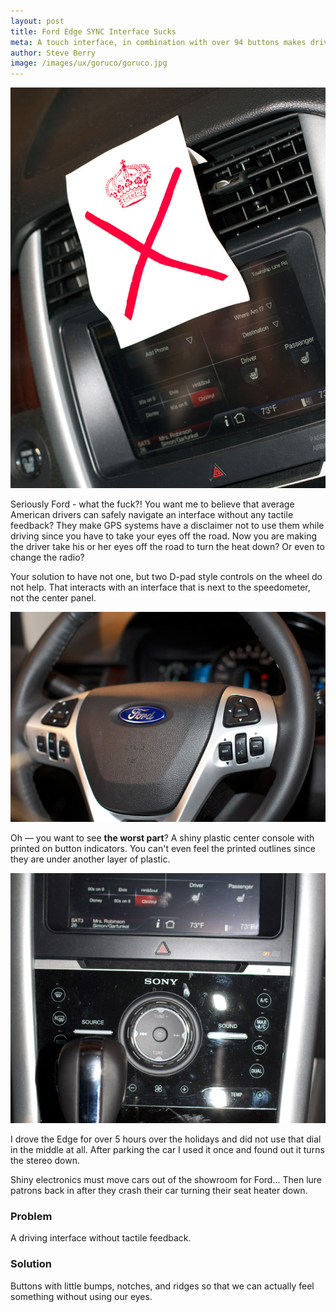 ```yaml
---
layout: post
title: Ford Edge SYNC Interface Sucks
meta: A touch interface, in combination with over 94 buttons makes driving dangerous.
author: Steve Berry
image: /images/ux/goruco/goruco.jpg
---
```


<img src="/images/content/sync/ford-sync-ministry-of-clarity.jpg" alt="ford edge sync interface" class="scale-with-grid">

Seriously Ford - what the fuck?! You want me to believe that average American drivers can safely navigate an interface without any tactile feedback? They make GPS systems have a disclaimer not to use them while driving since you have to take your eyes off the road. Now you are making the driver take his or her eyes off the road to turn the heat down? Or even to change the radio?

Your solution to have not one, but two D-pad style controls on the wheel do not help. That interacts with an interface that is next to the speedometer, not the center panel.

<img src="/images/content/sync/ford-sync-wheel.jpg" alt="ford edge wheel controls" class="scale-with-grid">

Oh &#8212; you want to see __the worst part__? A shiny plastic center console with printed on button indicators. You can't even feel the printed outlines since they are under another layer of plastic.

<img src="/images/content/sync/center-console.jpg" alt="ford edge center console" class="scale-with-grid">

I drove the Edge for over 5 hours over the holidays and did not use that dial in the middle at all.  After parking the car I used it once and found out it turns the stereo down.

Shiny electronics must move cars out of the showroom for Ford... Then lure patrons back in after they crash their car turning their seat heater down.

<div class="insight problem">
  <h3>Problem</h3>
  <p>A driving interface without tactile feedback.</p>
</div>

<div class="insight solution">
  <h3>Solution</h3>
  <p>Buttons with little bumps, notches, and ridges so that we can actually feel something without using our eyes.</p>
</div>